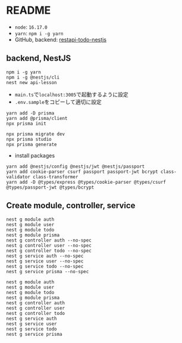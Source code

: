 # README

- `node`: `16.17.0`
- `yarn`: `npm i -g yarn`
- GitHub, backend: [restapi-todo-nestjs](https://github.com/GomaGoma676/restapi-todo-nestjs)

## backend, NestJS

```shell
npm i -g yarn
npm i -g @nestjs/cli
nest new api-lesson
```

- `main.ts`で`localhost:3005`で起動するように設定
- `.env.sample`をコピーして適切に設定

```shell
yarn add -D prisma
yarn add @prisma/client
npx prisma init
```

```shell
npx prisma migrate dev
npx prisma studio
npx prisma generate
```

- install packages

```shell
yarn add @nestjs/config @nestjs/jwt @nestjs/passport 
yarn add cookie-parser csurf passport passport-jwt bcrypt class-validator class-transformer
yarn add -D @types/express @types/cookie-parser @types/csurf @types/passport-jwt @types/bcrypt
```

## Create module, controller, service

```shell
nest g module auth
nest g module user
nest g module todo
nest g module prisma
nest g controller auth --no-spec
nest g controller user --no-spec
nest g controller todo --no-spec
nest g service auth --no-spec
nest g service user --no-spec
nest g service todo --no-spec
nest g service prisma --no-spec
```

```shell
nest g module auth
nest g module user
nest g module todo
nest g module prisma
nest g controller auth
nest g controller user
nest g controller todo
nest g service auth
nest g service user
nest g service todo
nest g service prisma
```
